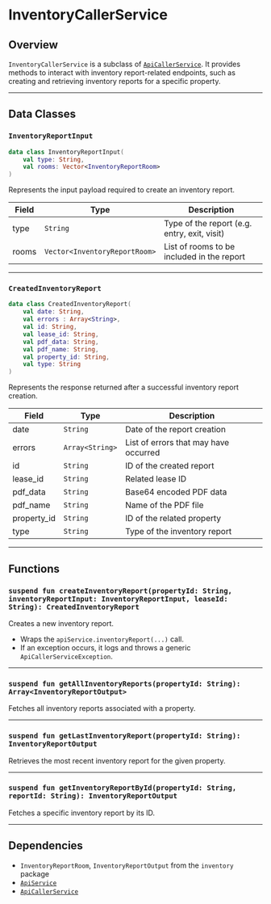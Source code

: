 # InventoryCallerService

## Overview

`InventoryCallerService` is a subclass of [`ApiCallerService`](./ApiCallerService.md). It provides methods to interact with inventory report-related endpoints, such as creating and retrieving inventory reports for a specific property.

---

## Data Classes

### `InventoryReportInput`

```kotlin
data class InventoryReportInput(
    val type: String,
    val rooms: Vector<InventoryReportRoom>
)
```

Represents the input payload required to create an inventory report.

| Field | Type                          | Description                                  |
| ----- | ----------------------------- | -------------------------------------------- |
| type  | `String`                      | Type of the report (e.g. entry, exit, visit) |
| rooms | `Vector<InventoryReportRoom>` | List of rooms to be included in the report   |

---

### `CreatedInventoryReport`

```kotlin
data class CreatedInventoryReport(
    val date: String,
    val errors : Array<String>,
    val id: String,
    val lease_id: String,
    val pdf_data: String,
    val pdf_name: String,
    val property_id: String,
    val type: String
)
```

Represents the response returned after a successful inventory report creation.

| Field        | Type            | Description                           |
| ------------ | --------------- | ------------------------------------- |
| date         | `String`        | Date of the report creation           |
| errors       | `Array<String>` | List of errors that may have occurred |
| id           | `String`        | ID of the created report              |
| lease\_id    | `String`        | Related lease ID                      |
| pdf\_data    | `String`        | Base64 encoded PDF data               |
| pdf\_name    | `String`        | Name of the PDF file                  |
| property\_id | `String`        | ID of the related property            |
| type         | `String`        | Type of the inventory report          |

---

## Functions

### `suspend fun createInventoryReport(propertyId: String, inventoryReportInput: InventoryReportInput, leaseId: String): CreatedInventoryReport`

Creates a new inventory report.

* Wraps the `apiService.inventoryReport(...)` call.
* If an exception occurs, it logs and throws a generic `ApiCallerServiceException`.

---

### `suspend fun getAllInventoryReports(propertyId: String): Array<InventoryReportOutput>`

Fetches all inventory reports associated with a property.

---

### `suspend fun getLastInventoryReport(propertyId: String): InventoryReportOutput`

Retrieves the most recent inventory report for the given property.

---

### `suspend fun getInventoryReportById(propertyId: String, reportId: String): InventoryReportOutput`

Fetches a specific inventory report by its ID.

---

## Dependencies

* `InventoryReportRoom`, `InventoryReportOutput` from the `inventory` package
* [`ApiService`](../apiClient/ApiService.md)
* [`ApiCallerService`](./ApiCallerService.md)

